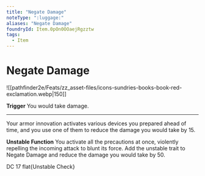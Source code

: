```yaml
---
title: "Negate Damage"
noteType: ":luggage:"
aliases: "Negate Damage"
foundryId: Item.0pOn0OOaejRgzztw
tags:
  - Item
---
```


# Negate Damage
![[pathfinder2e/Feats/zz_asset-files/icons-sundries-books-book-red-exclamation.webp|150]]

**Trigger** You would take damage.

* * *

Your armor innovation activates various devices you prepared ahead of time, and you use one of them to reduce the damage you would take by 15.

**Unstable Function** You activate all the precautions at once, violently repelling the incoming attack to blunt its force. Add the unstable trait to Negate Damage and reduce the damage you would take by 50.

DC 17 flat{Unstable Check}
